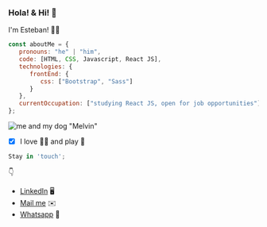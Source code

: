 ### Hola! & Hi! :wave:

I'm Esteban! 🤜🤛

```javascript
const aboutMe = {
   pronouns: "he" | "him",
   code: [HTML, CSS, Javascript, React JS],
   technologies: {
      frontEnd: {
         css: ["Bootstrap", "Sass"]
      }
   },
   currentOccupation: ["studying React JS, open for job opportunities"]
};
```

![me and my dog "Melvin"](https://user-images.githubusercontent.com/44812646/146125101-b3211426-5ccb-4cbd-a1b9-8f11bb2513e6.jpeg)

- [x] I love :musical_note::notes: and play :drum: 

```javascript
Stay in 'touch';
```
:point_down:

- [LinkedIn](https://www.linkedin.com/in/esteban-zarate/) :desktop_computer:
- [Mail me](mailto:esteban-zarate@hotmail.com) :envelope:
- [Whatsapp](https://wa.me/5491122771652/) :iphone:
